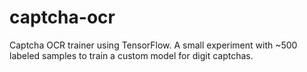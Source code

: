 # captcha-ocr
Captcha OCR trainer using TensorFlow. A small experiment with ~500 labeled samples to train a custom model for digit captchas.
